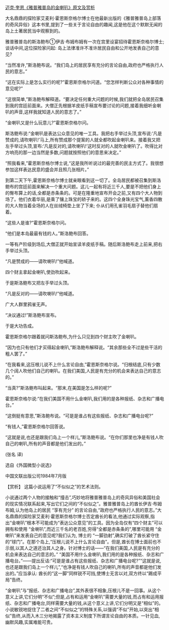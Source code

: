 [迈克·奎恩《雅普雅普岛的金喇叭》原文及赏析](https://www.vrrw.net/wx/15427.html)

大名鼎鼎的探险家艾麦利·霍恩斯奈格尔博士在他最新出版的《雅普雅普岛上部落的奇风异俗》这本书里,提到了一些关于言论自由的趣闻,这是他在这个默默无闻的岛上土著居民当中观察到的。

雅普雅普岛的斯洛鲍布①伊吉·布姆布姆有一次在宫里设宴招待霍恩斯奈格尔博士; 谈话中间,这位探险家问起: 岛上法律准许不准许居民自由和公开地发表自己的意见?

“当然准许,”斯洛鲍布说。“我们岛上的居民享有充分的言论自由,政府也严格执行人民的意志。”

“这在实际上是怎么实行的呢?”霍恩斯奈格尔问道。“您怎样判断公众对各种事情的意见呢?”

“这很简单,”斯洛鲍布解释道。“要决定任何重大问题的时候,我们就把全岛居民召集到我的宫廷前面来。大僧正先根据羊皮纸手稿宣布要讨论的问题,接着我细听金喇叭的声音,这样我就知道人民的意志了。”

“金喇叭又是什么玩意儿?”霍恩斯奈格尔问。

斯洛鲍布说:“金喇叭是表达公众意见的唯一工具。我把右手举过头顶,宣布说:‘凡是赞成的,请吹喇叭!’马上,所有赞成那个提案的人就全都吹起金喇叭来。接着我又把左手举过头顶,宣布:‘凡是反对的,请吹喇叭!’这时反对的人就吹金喇叭了。吹得比对方响亮的那一边当然是多数,问题就按照他们的意思来决定。”

“照我看来,”霍恩斯奈格尔博士说,“这是我所听说过的最完善的民主方式了。我很想参加这样表达民意的盛会并且照几张相片。”

到第二天下午,霍恩斯奈格尔博士就亲眼看到这一切了。全岛居民都被召集到斯洛鲍布的宫廷前面来解决一个重大问题。这儿一起有将近三千人,要是不把他们身上的臀布算上的话,全都是赤条条的。可是在隆重地宣布开会之前,又有四个大人物到场了。他们衣着华丽,是乘了镶上珠宝的轿子来的。这四个全身珠光宝气,薰香四散的大人物当着全场的人在丝绒椅垫上坐了下来; 仆从们用孔雀羽毛扇子替他们扇着。

“这些人是谁?”霍恩斯奈格尔问。

“他们是本岛最最有钱的人。”斯洛鲍布回答。

一等有产阶级到场后,大僧正就开始宣读羊皮纸手稿。随后斯洛鲍布走上前来,把右手举过头顶。

“凡是赞成的——请吹喇叭!”他喊道。

四个财主拿起金喇叭,使劲吹起来。

于是斯洛鲍布又把左手举过头顶。

“凡是反对的——请吹喇叭!”他喊道。

广大人群里鸦雀无声。

“决议通过!”斯洛鲍布宣布。

于是大功告成。

霍恩斯奈格尔跟着就问斯洛鲍布,为什么只见到四个财主吹了金喇叭。

“因为也只有他们才买得起金喇叭,”斯洛鲍布解释说。“其余那些全不过是些干活的粗人罢了。”

“在我看来,这压根儿说不上什么言论自由,”霍恩斯奈格尔说。“归根结底,只有少数几个阔人吹他们自己的喇叭。在我们美国,人民是有充分的机会来表达自己的意志的。”

“当真?”斯洛鲍布叫起来。“那末,在美国是怎么样的呢?”

霍恩斯奈格尔说:“在我们美国不用什么金喇叭,我们用的是各种报纸、杂志和广播电台。”

“这倒挺有意思,”斯洛鲍布说。“可是是谁占有这些报纸、杂志和广播电台呢?”

“有钱人,”霍恩斯奈格尔回答说。

“这就是说,也还是跟我们岛上一个样儿,”斯洛鲍布说。“在你们那里也净是有钱人吹自己的喇叭,所有的声音都是他们发出的。”

(张名 译)

选自《外国微型小说选》

中国文联出版公司1984年7月版



【赏析】 这篇小说运用了“不似似之”的艺术法则。

小说通过两个人物的接触和“撞击”,巧妙地将雅普雅普岛上的奇风异俗和美国社会的现实情况联系起来,写出它们之间的“不似似之”。雅普雅普岛上的酋长伊吉·布姆布姆,认为他岛上的居民 “享有充分” 的言论自由,“政府也严格执行人民的意志。”大名鼎鼎的探险家艾麦利·霍恩斯奈格尔博士否定酋长的看法,他通过实际观察,指出“金喇叭”根本不可能成为“表达公众意见”的工具。因为全岛仅有“四个财主”可以拥有和使用 “金喇叭”,而近三千名的老百姓,穷得“全都是赤条条的”,哪里可能用 “金喇叭”来发表自己的意见呢?我们认为, 博士的 “一脚劲射”,确实打破了酋长紧守住的“球门”。在那个岛上,“压根儿说不上什么言论自由”。但是,酋长在博士面前也不示弱,以其人之道还治其人之身。针对博士的话——“在我们美国,人民是有充分的机会来表达自己的意志的。” “美国不用什么金喇叭,我们用的是各种报纸、杂志和广播电台。”——提出反诘:“可是是谁占有这些报纸、杂志和广播电台呢?”“这就是说,也还是跟我们岛上一个样儿”,“也净是有钱人吹自己的喇叭,所有的声音都是他们发出的。”应当承认: 酋长的“这一脚”同样锐不可挡,使博士无言以对,双方终以“踢成平局”告终。

“金喇叭”与“报纸、杂志和广播电台”,其外表很不相象,压根儿不是一回事。从这个意义上讲,它们分明“不似”;但是,占有和运用“金喇叭”需要大量的钱,而占有和运用报纸、杂志和广播电台,同样需要大量的钱,从这个意义上讲,它们分明又是“相似”的。小说敏锐地捉住了二者之间“不似似之”的特殊关系,以强调“不似”开始,以突出“相似”告终,从而入木三分地揭露了资本主义制度下所谓言论自由的本质。一针见血,幽默风趣,实属难能可贵。


